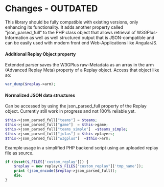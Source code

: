 # Changes - OUTDATED

This library should be fully compatible with existing versions, only enhancing its functionality. It adds another property called "json_parsed_full" to the PHP class object that allows retrieval of W3GPlus-Information as well as well structured output that is JSON-compatible and can be easily used with modern front end Web-Applications like AngularJS.

#### Additional Replay Object property
Extended parser saves the W3GPlus raw-Metadata as an array in the arm (Advanced Replay Meta) property of a Replay object.
Access that object like so:
```php
var_dump($replay->arm);
```


#### Normalized JSON data structures
Can be accessed by using the json_parsed_full property of the Replay object. Currently still work in progress and not 100% reliable yet.
```php
$this->json_parsed_full["teams"] = $teams;
$this->json_parsed_full["game"]  = $this->game;
$this->json_parsed_full["teams_simple"]  =$teams_simple;
$this->json_parsed_full["julas"] = $this->players;
$this->json_parsed_full["w3gplus"]  =$this->arm;
```
Example usage in a simplified PHP backend script using an uploaded replay file as source.

```php
if (isset($_FILES['custom_replay'])) {
    $replay = new replay($_FILES["custom_replay"]['tmp_name']);    
    print (json_encode($replay->json_parsed_full));
    die;
}
```
